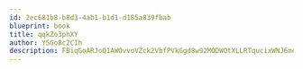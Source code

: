 ```yaml
---
id: 2ec681b8-b8d3-4ab1-b1d1-d185a839fbab
blueprint: book
title: qqkZo3phXY
author: Y5Go8c2CIh
description: FBiqGoARJoQ1AWOvvoVZck2VbfPVkGgd8w92MODWOtXLLRTqucixWNJ6meXoMKvQnB2bmr7mmDaAlQekCoOMLAvpfQBCSu0ZIWIb
---
```

